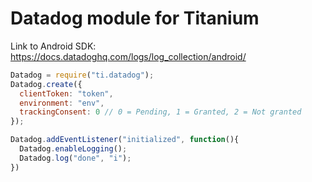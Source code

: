 # Datadog module for Titanium

Link to Android SDK: https://docs.datadoghq.com/logs/log_collection/android/


```js
Datadog = require("ti.datadog");
Datadog.create({
  clientToken: "token",
  environment: "env",
  trackingConsent: 0 // 0 = Pending, 1 = Granted, 2 = Not granted
});

Datadog.addEventListener("initialized", function(){
  Datadog.enableLogging();
  Datadog.log("done", "i");
})
```
